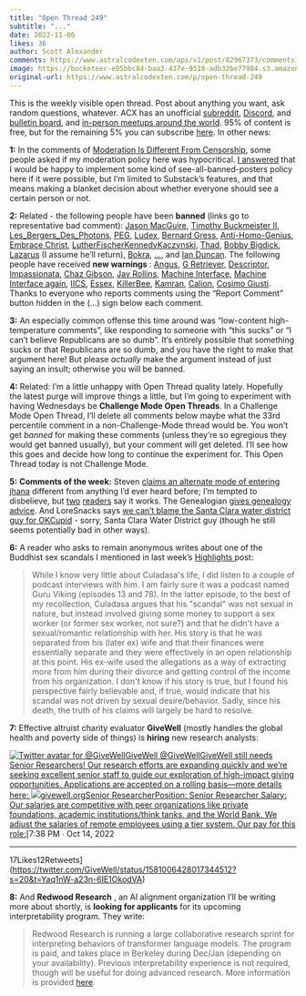 ```yaml
---
title: "Open Thread 249"
subtitle: "..."
date: 2022-11-06
likes: 36
author: Scott Alexander
comments: https://www.astralcodexten.com/api/v1/post/82967373/comments?&all_comments=true
image: https://bucketeer-e05bbc84-baa3-437e-9518-adb32be77984.s3.amazonaws.com/public/images/9e0ab02e-8582-41fb-a618-c2b668bd5c03_1022x926.png
original-url: https://www.astralcodexten.com/p/open-thread-249
---
```

This is the weekly visible open thread. Post about anything you want, ask random questions, whatever. ACX has an unofficial [subreddit](https://www.reddit.com/r/slatestarcodex/), [Discord](https://discord.gg/RTKtdut), and [bulletin board](https://www.datasecretslox.com/index.php), and [in-person meetups around the world](https://www.lesswrong.com/community?filters%5B0%5D=SSC). 95% of content is free, but for the remaining 5% you can subscribe [here](https://astralcodexten.substack.com/subscribe?). In other news:

**1:** In the comments of [Moderation Is Different From Censorship](https://astralcodexten.substack.com/p/moderation-is-different-from-censorship), some people asked if my moderation policy here was hypocritical. [I answered](https://astralcodexten.substack.com/p/moderation-is-different-from-censorship/comment/10188149) that I would be happy to implement some kind of see-all-banned-posters policy here if it were possible, but I’m limited to Substack’s features, and that means making a blanket decision about whether everyone should see a certain person or not. 

**2:** Related - the following people have been **banned** (links go to representative bad comment): [Jason MacGuire](https://astralcodexten.substack.com/p/my-california-ballot-2022/comment/10213794), [Timothy Buckmeister II](https://astralcodexten.substack.com/p/book-review-the-man-from-the-future/comment/7735772), [Les_Bergers_Des_Photons](https://astralcodexten.substack.com/p/open-thread-247/comment/9958868), [PEG](https://astralcodexten.substack.com/p/will-nonbelievers-really-believe/comment/8312916), [Ludex](https://astralcodexten.substack.com/p/open-thread-237/comment/8395351), [Bernard Gress](https://astralcodexten.substack.com/p/effective-altruism-as-a-tower-of/comment/8592361), [Anti-Homo-Genius](https://astralcodexten.substack.com/p/open-thread-240/comment/8861460), [Embrace Christ](https://astralcodexten.substack.com/p/open-thread-240/comment/8947929), [LutherFischerKennedyKaczynski](https://astralcodexten.substack.com/p/why-is-the-central-valley-so-bad/comment/9193331#comment-9278060), [Thad](https://astralcodexten.substack.com/p/open-thread-243/comment/9324087), [Bobby Bigdick](https://astralcodexten.substack.com/p/billionaires-surplus-and-replaceability/comment/8741176), [Lazarus](https://astralcodexten.substack.com/p/open-thread-233/comment/7818006#comment-7818813) (I assume he’ll return), [Bokra](https://astralcodexten.substack.com/p/open-thread-2475/comment/10049638), […](https://astralcodexten.substack.com/p/book-review-malleus-maleficarum/comment/10097296), and [Ian Duncan](https://astralcodexten.substack.com/p/book-review-malleus-maleficarum/comment/10093905). The following people have received **new warnings** : [Angus](https://astralcodexten.substack.com/p/highlights-from-the-comments-on-billionaire/comment/9233429), [G Retriever](https://astralcodexten.substack.com/p/links-for-october-397/comment/9686585), [Descriptor](https://astralcodexten.substack.com/p/my-california-ballot-2022/comment/10213417), [Impassionata](https://astralcodexten.substack.com/p/a-cyclic-theory-of-subcultures/comment/8402987), [Chaz Gibson](https://astralcodexten.substack.com/p/will-nonbelievers-really-believe/comment/8321134), [Jay Rollins](https://astralcodexten.substack.com/p/billionaires-surplus-and-replaceability/comment/8740198), [Machine Interface](https://astralcodexten.substack.com/p/open-thread-248/comment/10108478), [Machine Interface again](https://astralcodexten.substack.com/p/open-thread-247/comment/9988995), [IICS](http://ttps://astralcodexten.substack.com/p/billionaires-surplus-and-replaceability/comment/8739882), [Essex](https://astralcodexten.substack.com/p/slightly-against-underpopulation/comment/8177835), [KillerBee](https://astralcodexten.substack.com/p/another-bay-area-house-party/comment/9904984), [Kamran](https://astralcodexten.substack.com/p/slightly-against-underpopulation/comment/8159040), [Calion](https://astralcodexten.substack.com/p/my-california-ballot-2022/comment/10213112), [Cosimo Giusti](https://astralcodexten.substack.com/p/open-thread-242/comment/10275350). Thanks to everyone who reports comments using the “Report Comment” button hidden in the (…) sign below each comment. 

**3:** An especially common offense this time around was “low-content high-temperature comments”, like responding to someone with “this sucks” or “I can’t believe Republicans are so dumb”. It’s entirely possible that something sucks or that Republicans are so dumb, and you have the right to make that argument here! But please _actually_ make the argument instead of just saying an insult; otherwise you will be banned.

**4:** Related: I’m a little unhappy with Open Thread quality lately. Hopefully the latest purge will improve things a little, but I’m going to experiment with having Wednesdays be **Challenge Mode Open Threads**. In a Challenge Mode Open Thread, I‘ll delete all comments below maybe what the 33rd percentile comment in a non-Challenge-Mode thread would be. You won’t get _banned_ for making these comments (unless they’re so egregious they would get banned usually), but your comment will get deleted. I’ll see how this goes and decide how long to continue the experiment for. This Open Thread today is not Challenge Mode.

**5:** **Comments of the week:** Steven [claims an alternate mode of entering jhana](https://astralcodexten.substack.com/p/nick-cammarata-on-jhana/comment/10018657) different from anything I’d ever heard before; I’m tempted to disbelieve, but [two](https://astralcodexten.substack.com/p/nick-cammarata-on-jhana/comment/10137249) [readers](https://twitter.com/ErgoEcho/status/1587887278885548032) say it works. The Genealogian [gives genealogy advice](https://astralcodexten.substack.com/p/my-california-ballot-2022/comment/10221132#comment-10265528). And LoreSnacks says [we can’t blame the Santa Clara water district guy for OKCupid](https://www.reddit.com/r/slatestarcodex/comments/yn2isu/highlights_from_the_comments_on_my_california/ivb714e/) \- sorry, Santa Clara Water District guy (though he still seems potentially bad in other ways).

**6:** A reader who asks to remain anonymous writes about one of the Buddhist sex scandals I mentioned in last week’s [Highlights ](https://astralcodexten.substack.com/p/highlights-from-the-comments-on-jhanas)post:

> While I know very little about Culadasa's life, I did listen to a couple of podcast interviews with him. I am fairly sure it was a podcast named Guru Viking (episodes 13 and 78). In the latter episode, to the best of my recollection, Culadasa argues that his "scandal" was not sexual in nature, but instead involved giving some money to support a sex worker (or former sex worker, not sure?) and that he didn't have a sexual/romantic relationship with her. His story is that he was separated from his (later ex) wife and that their finances were essentially separate and they were effectively in an open relationship at this point. His ex-wife used the allegations as a way of extracting more from him during their divorce and getting control of the income from his organization. I don't know if his story is true, but I found his perspective fairly believable and, if true, would indicate that his scandal was not driven by sexual desire/behavior. Sadly, since his death, the truth of his claims will largely be hard to resolve.

**7:** Effective altruist charity evaluator **GiveWell** (mostly handles the global health and poverty side of things) is **hiring** new research analysts:

[![Twitter avatar for @GiveWell](https://substackcdn.com/image/twitter_name/w_96/GiveWell.jpg)GiveWell @GiveWellGiveWell still needs Senior Researchers! Our research efforts are expanding quickly and we’re seeking excellent senior staff to guide our exploration of high-impact giving opportunities. Applications are accepted on a rolling basis—more details here: ](https://twitter.com/GiveWell/status/1581006428017344512?s=20&t=Yaq1nW-a23n-6IE1OkodVA)[![](https://substackcdn.com/image/fetch/w_600,h_314,c_fill,f_auto,q_auto:good,fl_progressive:steep/https%3A%2F%2Fbucketeer-e05bbc84-baa3-437e-9518-adb32be77984.s3.amazonaws.com%2Fpublic%2Fimages%2Fbe5bde3a-c020-4fa3-8e43-c5419552dbae_1200x630.jpeg)givewell.orgSenior ResearcherPosition: Senior Researcher Salary: Our salaries are competitive with peer organizations like private foundations, academic institutions/think tanks, and the World Bank. We adjust the salaries of remote employees using a tier system. Our pay for this role:](https://www.givewell.org/about/jobs/senior-researcher)[7:38 PM ∙ Oct 14, 2022

* * *

17Likes12Retweets](https://twitter.com/GiveWell/status/1581006428017344512?s=20&t=Yaq1nW-a23n-6IE1OkodVA)

**8:** And **Redwood Research** , an AI alignment organization I’ll be writing more about shortly, is **looking for applicants** for its upcoming interpretability program. They write:

> Redwood Research is running a large collaborative research sprint for interpreting behaviors of transformer language models. The program is paid, and takes place in Berkeley during Dec/Jan (depending on your availability). Previous interpretability experience is not required, though will be useful for doing advanced research. More information is provided [here](https://www.alignmentforum.org/posts/nqwzrpkPvviLHWXaE/apply-to-the-redwood-research-mechanistic-interpretability). 

